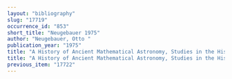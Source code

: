 ```yaml
---
layout: "bibliography"
slug: "17719"
occurrence_id: "853"
short_title: "Neugebauer 1975"
author: "Neugebauer, Otto "
publication_year: "1975"
title: "A History of Ancient Mathematical Astronomy, Studies in the History of Mathematics and Physical Sciences 1 (Berlin, Heidelberg and New York)"
title: "A History of Ancient Mathematical Astronomy, Studies in the History of Mathematics and Physical Sciences 1 (Berlin, Heidelberg and New York)"
previous_item: "17722"
---
```

